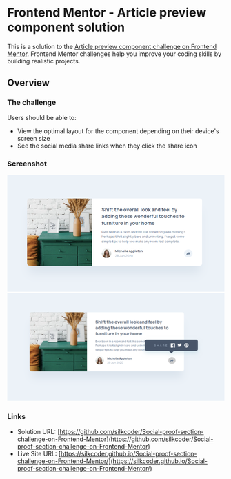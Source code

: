 # Frontend Mentor - Article preview component solution

This is a solution to the [Article preview component challenge on Frontend Mentor](https://www.frontendmentor.io/challenges/article-preview-component-dYBN_pYFT). Frontend Mentor challenges help you improve your coding skills by building realistic projects. 


## Overview

### The challenge

Users should be able to:

- View the optimal layout for the component depending on their device's screen size
- See the social media share links when they click the share icon

### Screenshot

![](./images/desktop.png)
![](./images/desktop_active.png)


### Links

- Solution URL: [https://github.com/silkcoder/Social-proof-section-challenge-on-Frontend-Mentor](https://github.com/silkcoder/Social-proof-section-challenge-on-Frontend-Mentor)
- Live Site URL: [https://silkcoder.github.io/Social-proof-section-challenge-on-Frontend-Mentor/](https://silkcoder.github.io/Social-proof-section-challenge-on-Frontend-Mentor/)
